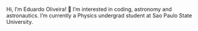 Hi, I’m Eduardo Oliveira! 👋
I’m interested in coding, astronomy and astronautics.
I’m currently a Physics undergrad student at Sao Paulo State University.

<!---
3duardo0liveira/3duardo0liveira is a ✨ special ✨ repository because its `README.md` (this file) appears on your GitHub profile.
You can click the Preview link to take a look at your changes.
--->
